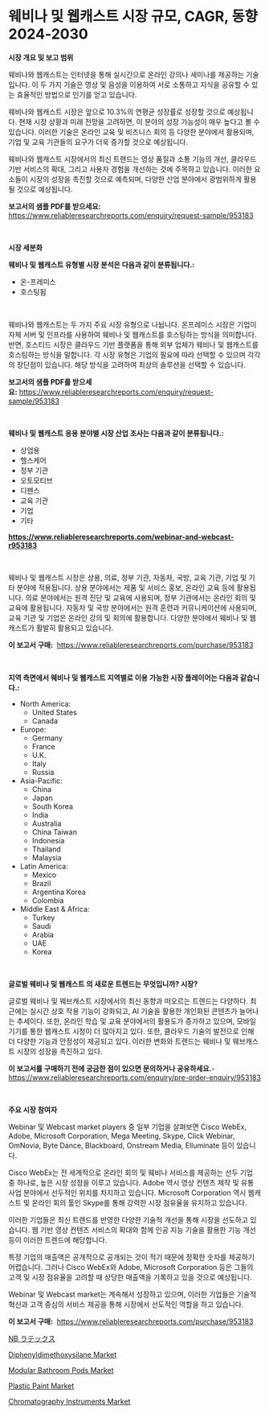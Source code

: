 <p><h1>웨비나 및 웹캐스트 시장 규모, CAGR, 동향 2024-2030</h1></p><p><strong>시장 개요 및 보고 범위</strong></p>
<p><p>웨비나와 웹캐스트는 인터넷을 통해 실시간으로 온라인 강의나 세미나를 제공하는 기술입니다. 이 두 가지 기술은 영상 및 음성을 이용하여 서로 소통하고 지식을 공유할 수 있는 효율적인 방법으로 인기를 얻고 있습니다.</p><p>웨비나와 웹캐스트 시장은 앞으로 10.3%의 연평균 성장률로 성장할 것으로 예상됩니다. 현재 시장 상황과 미래 전망을 고려하면, 이 분야의 성장 가능성이 매우 높다고 볼 수 있습니다. 이러한 기술은 온라인 교육 및 비즈니스 회의 등 다양한 분야에서 활용되며, 기업 및 교육 기관들의 요구가 더욱 증가할 것으로 예상됩니다.</p><p>웨비나와 웹캐스트 시장에서의 최신 트렌드는 영상 품질과 소통 기능의 개선, 클라우드 기반 서비스의 확대, 그리고 사용자 경험을 개선하는 것에 주목하고 있습니다. 이러한 요소들이 시장의 성장을 촉진할 것으로 예측되며, 다양한 산업 분야에서 광범위하게 활용될 것으로 예상됩니다.</p></p>
<p><strong>보고서의 샘플 PDF를 받으세요:</strong> <a href="https://www.reliableresearchreports.com/enquiry/request-sample/953183">https://www.reliableresearchreports.com/enquiry/request-sample/953183</a></p>
<p>&nbsp;</p>
<p><strong>시장 세분화</strong></p>
<p><strong>웨비나 및 웹캐스트 유형별 시장 분석은 다음과 같이 분류됩니다.:</strong></p>
<p><ul><li>온-프레미스</li><li>호스팅됨</li></ul></p>
<p>&nbsp;</p>
<p><p>웨비나와 웹캐스트는 두 가지 주요 시장 유형으로 나뉩니다. 온프레미스 시장은 기업이 자체 서버 및 인프라를 사용하여 웨비나 및 웹캐스트를 호스팅하는 방식을 의미합니다. 반면, 호스티드 시장은 클라우드 기반 플랫폼을 통해 외부 업체가 웨비나 및 웹캐스트를 호스팅하는 방식을 말합니다. 각 시장 유형은 기업의 필요에 따라 선택할 수 있으며 각각의 장단점이 있습니다. 해당 방식을 고려하여 최상의 솔루션을 선택할 수 있습니다.</p></p>
<p><strong>보고서의 샘플 PDF를 받으세요:</strong>&nbsp;<a href="https://www.reliableresearchreports.com/enquiry/request-sample/953183">https://www.reliableresearchreports.com/enquiry/request-sample/953183</a></p>
<p>&nbsp;</p>
<p><strong> 웨비나 및 웹캐스트 응용 분야별 시장 산업 조사는 다음과 같이 분류됩니다.:</strong></p>
<p><ul><li>상업용</li><li>헬스케어</li><li>정부 기관</li><li>오토모티브</li><li>디펜스</li><li>교육 기관</li><li>기업</li><li>기타</li></ul></p>
<p><strong><a href="https://www.reliableresearchreports.com/webinar-and-webcast-r953183">https://www.reliableresearchreports.com/webinar-and-webcast-r953183</a></strong></p>
<p>&nbsp;</p>
<p><p>웨비나 및 웹캐스트 시장은 상용, 의료, 정부 기관, 자동차, 국방, 교육 기관, 기업 및 기타 분야에 적용됩니다. 상용 분야에서는 제품 및 서비스 홍보, 온라인 교육 등에 활용됩니다. 의료 분야에서는 원격 진단 및 교육에 사용되며, 정부 기관에서는 온라인 회의 및 교육에 활용됩니다. 자동차 및 국방 분야에서는 원격 훈련과 커뮤니케이션에 사용되며, 교육 기관 및 기업은 온라인 강의 및 회의에 활용합니다. 다양한 분야에서 웨비나 및 웹캐스트가 활발히 활용되고 있습니다.</p></p>
<p><strong>이 보고서 구매:</strong>&nbsp; <a href="https://www.reliableresearchreports.com/purchase/953183">https://www.reliableresearchreports.com/purchase/953183</a></p>
<p>&nbsp;</p>
<p><strong>지역 측면에서 웨비나 및 웹캐스트 지역별로 이용 가능한 시장 플레이어는 다음과 같습니다.:</strong></p>
<p><ul>
    <li>
        North America:
        <ul>
            <li>United States</li>
            <li>Canada</li>
        </ul>
    </li>
    <li>
        Europe:
        <ul>
            <li>Germany</li>
            <li>France</li>
            <li>U.K.</li>
            <li>Italy</li>
            <li>Russia</li>
        </ul>
    </li>
    <li>
        Asia-Pacific:
        <ul>
            <li>China</li>
            <li>Japan</li>
            <li>South Korea</li>
            <li>India</li>
            <li>Australia</li>
            <li>China Taiwan</li>
            <li>Indonesia</li>
            <li>Thailand</li>
            <li>Malaysia</li>
        </ul>
    </li>
    <li>
        Latin America:
        <ul>
            <li>Mexico</li>
            <li>Brazil</li>
            <li>Argentina Korea</li>
            <li>Colombia</li>
        </ul>
    </li>
    <li>
        Middle East & Africa:
        <ul>
            <li>Turkey</li>
            <li>Saudi</li>
            <li>Arabia</li>
            <li>UAE</li>
            <li>Korea</li>
        </ul>
    </li>
    </ul></p>
<p>&nbsp;</p>
<p><strong>글로벌 웨비나 및 웹캐스트 의 새로운 트렌드는 무엇입니까? 시장?</strong></p>
<p><p>글로벌 웨비나 및 웨브캐스트 시장에서의 최신 동향과 떠오르는 트렌드는 다양하다. 최근에는 실시간 상호 작용 기능이 강화되고, AI 기술을 활용한 개인화된 콘텐츠가 늘어나는 추세이다. 또한, 온라인 학습 및 교육 분야에서의 활용도가 증가하고 있으며, 모바일 기기를 통한 웹캐스트 시청이 더 많아지고 있다. 또한, 클라우드 기술의 발전으로 인해 더 다양한 기능과 안정성이 제공되고 있다. 이러한 변화와 트렌드는 웨비나 및 웨브캐스트 시장의 성장을 촉진하고 있다.</p></p>
<p><strong>이 보고서를 구매하기 전에 궁금한 점이 있으면 문의하거나 공유하세요.</strong>- <a href="https://www.reliableresearchreports.com/enquiry/pre-order-enquiry/953183">https://www.reliableresearchreports.com/enquiry/pre-order-enquiry/953183</a></p>
<p>&nbsp;</p>
<p><strong>주요 시장 참여자</strong></p>
<p><p>Webinar 및 Webcast market players 중 일부 기업을 살펴보면 Cisco WebEx, Adobe, Microsoft Corporation, Mega Meeting, Skype, Click Webinar, OmNovia, Byte Dance, Blackboard, Onstream Media, Elluminate 등이 있습니다.</p><p>Cisco WebEx는 전 세계적으로 온라인 회의 및 웨비나 서비스를 제공하는 선두 기업 중 하나로, 높은 시장 성장을 이루고 있습니다. Adobe 역시 영상 컨텐츠 제작 및 유통 사업 분야에서 선두적인 위치를 차지하고 있습니다. Microsoft Corporation 역시 웹캐스트 및 온라인 회의 툴인 Skype를 통해 강력한 시장 점유율을 유지하고 있습니다.</p><p>이러한 기업들은 최신 트렌드를 반영한 다양한 기술적 개선을 통해 시장을 선도하고 있습니다. 웹 기반 영상 컨텐츠 서비스의 확대와 함께 인공 지능 기술을 활용한 기능 개선 등이 이러한 트렌드에 해당합니다.</p><p>특정 기업의 매출액은 공개적으로 공개되는 것이 적기 때문에 정확한 숫자를 제공하기 어렵습니다. 그러나 Cisco WebEx와 Adobe, Microsoft Corporation 등은 그들의 고객 및 시장 점유율을 고려할 때 상당한 매출액을 기록하고 있을 것으로 예상됩니다.</p><p>Webinar 및 Webcast market는 계속해서 성장하고 있으며, 이러한 기업들은 기술적 혁신과 고객 중심의 서비스 제공을 통해 시장에서 선도적인 역할을 하고 있습니다.</p></p>
<p><strong>이 보고서 구매:</strong>&nbsp;&nbsp;<a href="https://www.reliableresearchreports.com/purchase/953183">https://www.reliableresearchreports.com/purchase/953183</a></p>
<p><p><a href="https://medium.com/@larrylemkert567/%E6%AC%A1%E3%81%AE%E6%96%87%E7%AB%A0%E3%82%92%E6%97%A5%E6%9C%AC%E8%AA%9E%E3%81%AB%E7%BF%BB%E8%A8%B3%E3%81%97%E3%81%A6%E3%81%8F%E3%81%A0%E3%81%95%E3%81%84-%E3%83%A9%E3%83%86%E3%83%83%E3%82%AF%E3%82%B9%E5%B8%82%E5%A0%B4%E3%81%AE%E8%A6%8F%E6%A8%A1%E3%81%A8%E5%B8%82%E5%A0%B4%E5%8B%95%E5%90%91-%E5%AE%8C%E5%85%A8%E3%81%AA%E6%A5%AD%E7%95%8C%E6%A6%82%E8%A6%81-2024%E5%B9%B4%E3%81%8B%E3%82%892031%E5%B9%B4%E3%81%BE%E3%81%A7-d3486900c409">NB ラテックス</a></p><p><a href="https://adventurous-uranium-ef9.notion.site/Diphenyldimethoxysilane-Market-Research-Report-Reveals-The-Latest-Trends-And-Opportunities-of-this-M-532e950b5572445a8043038423d9d56c">Diphenyldimethoxysilane Market</a></p><p><a href="https://view.publitas.com/reportprime-1/modular-bathroom-pods-market-with-the-goal-of-estimating-the-market-size-and-future-growth-potential-of-various-market-segments-based-on-component-applications-end-user-and-region/">Modular Bathroom Pods Market</a></p><p><a href="https://issuu.com/reportprime-2/docs/plastic-paint-market-size-2030.pptx">Plastic Paint Market</a></p><p><a href="https://github.com/khayangel/Market-Research-Report-List-2/blob/main/chromatography-instruments-market.md">Chromatography Instruments Market</a></p></p>